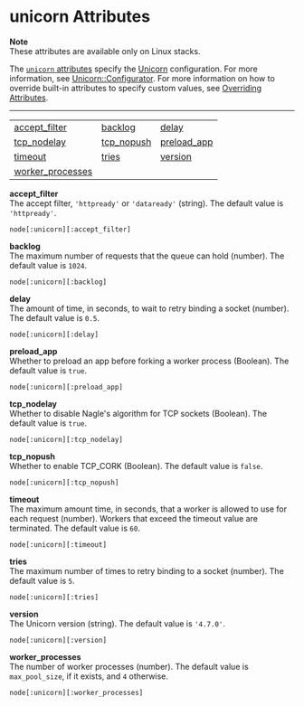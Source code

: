 # unicorn Attributes<a name="attributes-recipes-unicorn"></a>

**Note**  
These attributes are available only on Linux stacks\.

The [`unicorn` attributes](https://github.com/aws/opsworks-cookbooks/blob/release-chef-11.10/unicorn/attributes/default.rb) specify the [Unicorn](http://unicorn.bogomips.org/) configuration\. For more information, see [Unicorn::Configurator](http://unicorn.bogomips.org/Unicorn/Configurator.html)\. For more information on how to override built\-in attributes to specify custom values, see [Overriding Attributes](workingcookbook-attributes.md)\.


****  

|  |  |  | 
| --- |--- |--- |
| [accept\_filter](#attributes-recipes-unicorn-accept) | [backlog](#attributes-recipes-unicorn-backlog) | [delay](#attributes-recipes-unicorn-delay) | 
| [tcp\_nodelay](#attributes-recipes-unicorn-nodelay) | [tcp\_nopush](#attributes-recipes-unicorn-nopush) | [preload\_app](#attributes-recipes-unicorn-preload) | 
| [timeout](#attributes-recipes-unicorn-timeout) | [tries](#attributes-recipes-unicorn-tries) | [version](#attributes-recipes-unicorn-version) | 
| [worker\_processes](#attributes-recipes-unicorn-worker) |  |  | 

**accept\_filter**  
The accept filter, `'httpready'` or `'dataready'` \(string\)\. The default value is `'httpready'`\.  

```
node[:unicorn][:accept_filter]
```

**backlog**  
The maximum number of requests that the queue can hold \(number\)\. The default value is `1024`\.  

```
node[:unicorn][:backlog]
```

**delay**  
The amount of time, in seconds, to wait to retry binding a socket \(number\)\. The default value is `0.5`\.  

```
node[:unicorn][:delay]
```

**preload\_app**  
Whether to preload an app before forking a worker process \(Boolean\)\. The default value is `true`\.  

```
node[:unicorn][:preload_app]
```

**tcp\_nodelay**  
Whether to disable Nagle's algorithm for TCP sockets \(Boolean\)\. The default value is `true`\.  

```
node[:unicorn][:tcp_nodelay]
```

**tcp\_nopush**  
Whether to enable TCP\_CORK \(Boolean\)\. The default value is `false`\.  

```
node[:unicorn][:tcp_nopush]
```

**timeout**  
The maximum amount time, in seconds, that a worker is allowed to use for each request \(number\)\. Workers that exceed the timeout value are terminated\. The default value is `60`\.  

```
node[:unicorn][:timeout]
```

**tries**  
The maximum number of times to retry binding to a socket \(number\)\. The default value is `5`\.  

```
node[:unicorn][:tries]
```

**version**  
The Unicorn version \(string\)\. The default value is `'4.7.0'`\.  

```
node[:unicorn][:version]
```

**worker\_processes**  
The number of worker processes \(number\)\. The default value is `max_pool_size`, if it exists, and `4` otherwise\.  

```
node[:unicorn][:worker_processes]
```